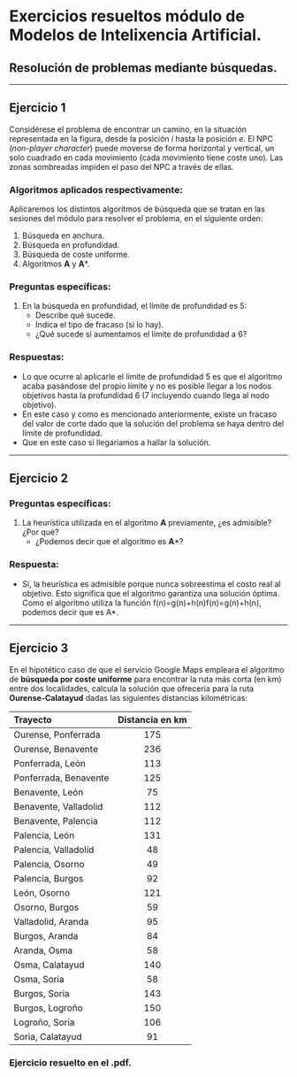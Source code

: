 # Exercicios resueltos módulo de Modelos de Intelixencia Artificial.

## Resolución de problemas mediante búsquedas.

---

## Ejercicio 1

Considérese el problema de encontrar un camino, en la situación representada en la figura, desde la posición $i$ hasta la posición $e$. El NPC (*non-player character*) puede moverse de forma horizontal y vertical, un solo cuadrado en cada movimiento (cada movimiento tiene coste uno). Las zonas sombreadas impiden el paso del NPC a través de ellas.

### Algoritmos aplicados respectivamente:

Aplicaremos los distintos algoritmos de búsqueda que se tratan en las sesiones del módulo para resolver el problema, en el siguiente orden:

1. Búsqueda en anchura.
2. Búsqueda en profundidad.
3. Búsqueda de coste uniforme.
4. Algoritmos **A** y **A***.

### Preguntas específicas:

1. En la búsqueda en profundidad, el límite de profundidad es 5:
   - Describe qué sucede.
   - Indica el tipo de fracaso (si lo hay).
   - ¿Qué sucede si aumentamos el límite de profundidad a 6?

### Respuestas:

   - Lo que ocurre al aplicarle el límite de profundidad 5 es que el algoritmo acaba pasándose del propio límite y no es posible llegar a los nodos objetivos hasta la profundidad 6 (7 incluyendo cuando llega al nodo objetivo).
   - En este caso y como es mencionado anteriormente, existe un fracaso del valor de corte dado que la solución del problema se haya dentro del límite de profundidad.
   - Que en este caso si llegaríamos a hallar la solución.

---

## Ejercicio 2

### Preguntas específicas:

1. La heurística utilizada en el algoritmo **A** previamente, ¿es admisible? ¿Por qué?
   - ¿Podemos decir que el algoritmo es **A***?

### Respuesta:
  - Sí, la heurística es admisible porque nunca sobreestima el costo real al objetivo. Esto significa que el algoritmo garantiza una solución óptima. Como el algoritmo utiliza la función f(n)=g(n)+h(n)f(n)=g(n)+h(n), podemos decir que es A*.
  
---

## Ejercicio 3

En el hipotético caso de que el servicio Google Maps empleara el algoritmo de **búsqueda por coste uniforme** para encontrar la ruta más corta (en km) entre dos localidades, calcula la solución que ofrecería para la ruta **Ourense-Calatayud** dadas las siguientes distancias kilométricas:

| Trayecto            | Distancia en km      |
| :------------------ | :------------------:|
| Ourense, Ponferrada | 175                 |
| Ourense, Benavente  | 236                 |
| Ponferrada, León    | 113                 |
| Ponferrada, Benavente | 125               |
| Benavente, León     | 75                  |
| Benavente, Valladolid | 112               |
| Benavente, Palencia | 112                 |
| Palencia, León      | 131                 |
| Palencia, Valladolid | 48                 |
| Palencia, Osorno    | 49                  |
| Palencia, Burgos    | 92                  |
| León, Osorno        | 121                 |
| Osorno, Burgos      | 59                  |
| Valladolid, Aranda  | 95                  |
| Burgos, Aranda      | 84                  |
| Aranda, Osma        | 58                  |
| Osma, Calatayud     | 140                 |
| Osma, Soria         | 58                  |
| Burgos, Soria       | 143                 |
| Burgos, Logroño     | 150                 |
| Logroño, Soria      | 106                 |
| Soria, Calatayud    | 91                  |

### Ejercicio resuelto en el .pdf.
